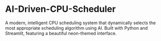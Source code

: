 # AI-Driven-CPU-Scheduler
A modern, intelligent CPU scheduling system that dynamically selects the most appropriate scheduling algorithm using AI. Built with Python and Streamlit, featuring a beautiful neon-themed interface.
